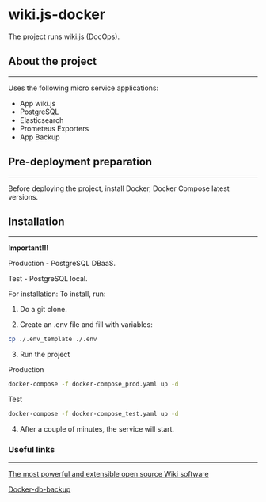 # wiki.js-docker
The project runs wiki.js (DocOps).


## About the project
---

Uses the following micro service applications:

-   App wiki.js
-   PostgreSQL
-   Elasticsearch
-   Prometeus Exporters
-   App Backup


## Pre-deployment preparation

---

Before deploying the project, install Docker, Docker Compose latest versions.



## Installation

---

**Important!!!**

Production - PostgreSQL DBaaS.

Test - PostgreSQL local.


For installation:
To install, run:

1. Do a git clone.

2. Create an .env file and fill with variables:

```bash
cp ./.env_template ./.env

```

3. Run the project 

Production

```bash
docker-compose -f docker-compose_prod.yaml up -d

```

Test

```bash
docker-compose -f docker-compose_test.yaml up -d

```

4. After a couple of minutes, the service will start.


### Useful links

---

[The most powerful and extensible open source Wiki software](https://js.wiki/)

[Docker-db-backup](https://github.com/tiredofit/docker-db-backup)


